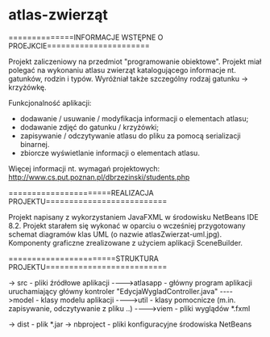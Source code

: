 # atlas-zwierząt

==============INFORMACJE WSTĘPNE O PROEJKCIE======================

Projekt zaliczeniowy na przedmiot "programowanie obiektowe". Projekt miał polegać na wykonaniu 
atlasu zwierząt katalogującego informacje nt. gatunków, rodzin i typów. Wyróżniał także szczególny rodzaj
gatunku -> krzyżówkę. 

Funkcjonalność aplikacji:
- dodawanie / usuwanie / modyfikacja informacji o elementach atlasu;
- dodawanie zdjęć do gatunku / krzyżówki;
- zapisywanie / odczytywanie atlasu do pliku za pomocą serializacji binarnej.
- zbiorcze wyświetlanie informacji o elementach atlasu.

Więcej informacji nt. wymagań projektowych: http://www.cs.put.poznan.pl/dbrzezinski/students.php


======================REALIZACJA PROJEKTU==========================

Projekt napisany z wykorzystaniem JavaFXML w środowisku NetBeans IDE 8.2. Projekt starałem się wykonać w oparciu
o wcześniej przygotowany schemat diagramów klas UML (o nazwie atlasZwierzat-uml.jpg). Komponenty graficzne zrealizowane
z użyciem aplikacji SceneBuilder.

=======================STRUKTURA PROJEKTU==========================

-> src - pliki źródłowe aplikacji
---->atlasapp - główny program aplikacji uruchamiający główny kontroler "EdycjaWygladController.java"
---->model - klasy modelu aplikacji
---->util - klasy pomocnicze (m.in. zapisywanie, odczytywanie z pliku ..)
---->viem - pliki wyglądów *.fxml
		
-> dist - plik *.jar
-> nbproject - pliki konfiguracyjne środowiska NetBeans
